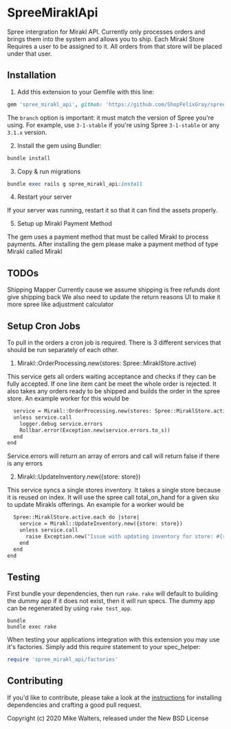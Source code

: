 SpreeMiraklApi
==============

Spree intergration for Mirakl API. Currently only processes orders and brings them into the system and allows you to ship.
Each Mirakl Store Requires a user to be assigned to it. All orders from that store will be placed under that user.

## Installation

1. Add this extension to your Gemfile with this line:
  ```ruby
  gem 'spree_mirakl_api', github: 'https://github.com/ShopFelixGray/spree_mirakl_api', branch: 'master'
  ```

  The `branch` option is important: it must match the version of Spree you're using.
  For example, use `3-1-stable` if you're using Spree `3-1-stable` or any `3.1.x` version.

2. Install the gem using Bundler:
  ```ruby
  bundle install
  ```

3. Copy & run migrations
  ```ruby
  bundle exec rails g spree_mirakl_api:install
  ```

4. Restart your server

  If your server was running, restart it so that it can find the assets properly.

5. Setup up Mirakl Payment Method
 
  The gem uses a payment method that must be called Mirakl to process payments. After installing the gem please make a payment method of type Mirakl called Mirakl

## TODOs
 
  Shipping Mapper
  Currently cause we assume shipping is free refunds dont give shipping back
  We also need to update the return reasons UI to make it more spree like
  adjustment calculator

## Setup Cron Jobs

To pull in the orders a cron job is required. There is 3 different services that should be run separately of each other.

1. Mirakl::OrderProcessing.new(stores: Spree::MiraklStore.active)

  This service gets all orders waiting acceptance and checks if they can be fully accepted. If one line item cant be meet the whole order is rejected. It also takes any orders ready to be shipped and builds the order in the spree store. An example worker for this would be

  ```def perform
    service = Mirakl::OrderProcessing.new(stores: Spree::MiraklStore.active)
    unless service.call
      logger.debug service.errors
      Rollbar.error(Exception.new(service.errors.to_s))
    end
  end
  ```

  Service.errors will return an array of errors and call will return false if there is any errors

2. Mirakl::UpdateInventory.new({store: store})

  This service syncs a single stores inventory. It takes a single store because it is reused on index. It will use the spree call total_on_hand for a given sku to update Mirakls offerings. An example for a worker would be

  ```def perform
    Spree::MiraklStore.active.each do |store|
      service = Mirakl::UpdateInventory.new({store: store})
      unless service.call
        raise Exception.new("Issue with updating inventory for store: #{store.shop_id}")
      end
    end
  end
  ```

## Testing

First bundle your dependencies, then run `rake`. `rake` will default to building the dummy app if it does not exist, then it will run specs. The dummy app can be regenerated by using `rake test_app`.

```shell
bundle
bundle exec rake
```

When testing your applications integration with this extension you may use it's factories.
Simply add this require statement to your spec_helper:

```ruby
require 'spree_mirakl_api/factories'
```


## Contributing

If you'd like to contribute, please take a look at the
[instructions](CONTRIBUTING.md) for installing dependencies and crafting a good
pull request.

Copyright (c) 2020 Mike Walters, released under the New BSD License
